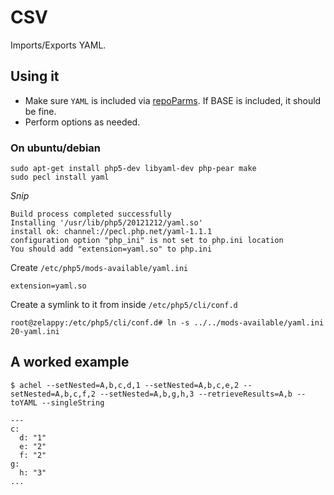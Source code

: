 # CSV

Imports/Exports YAML.

## Using it

* Make sure `YAML` is included via [repoParms](https://github.com/ksandom/achel/blob/master/docs/programming/creatingARepositoryWithProfiles.md#use-repoparmdefinepackages-to-create-a-profile). If BASE is included, it should be fine.
* Perform options as needed.

### On ubuntu/debian

    sudo apt-get install php5-dev libyaml-dev php-pear make
    sudo pecl install yaml

*Snip*

    Build process completed successfully
    Installing '/usr/lib/php5/20121212/yaml.so'
    install ok: channel://pecl.php.net/yaml-1.1.1
    configuration option "php_ini" is not set to php.ini location
    You should add "extension=yaml.so" to php.ini

Create `/etc/php5/mods-available/yaml.ini`

    extension=yaml.so

Create a symlink to it from inside `/etc/php5/cli/conf.d`

    root@zelappy:/etc/php5/cli/conf.d# ln -s ../../mods-available/yaml.ini 20-yaml.ini

## A worked example



    $ achel --setNested=A,b,c,d,1 --setNested=A,b,c,e,2 --setNested=A,b,c,f,2 --setNested=A,b,g,h,3 --retrieveResults=A,b --toYAML --singleString
    
    ---
    c:
      d: "1"
      e: "2"
      f: "2"
    g:
      h: "3"
    ...



